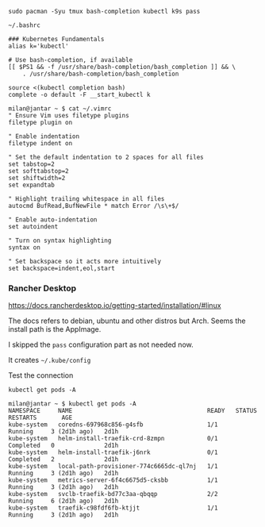 `sudo pacman -Syu tmux bash-completion kubectl k9s pass`

`~/.bashrc`

```
### Kubernetes Fundamentals
alias k='kubectl'

# Use bash-completion, if available
[[ $PS1 && -f /usr/share/bash-completion/bash_completion ]] && \
    . /usr/share/bash-completion/bash_completion

source <(kubectl completion bash)
complete -o default -F __start_kubectl k
```

```
milan@jantar ~ $ cat ~/.vimrc
" Ensure Vim uses filetype plugins
filetype plugin on

" Enable indentation
filetype indent on

" Set the default indentation to 2 spaces for all files
set tabstop=2
set softtabstop=2
set shiftwidth=2
set expandtab

" Highlight trailing whitespace in all files
autocmd BufRead,BufNewFile * match Error /\s\+$/

" Enable auto-indentation
set autoindent

" Turn on syntax highlighting
syntax on

" Set backspace so it acts more intuitively
set backspace=indent,eol,start
```

### Rancher Desktop

https://docs.rancherdesktop.io/getting-started/installation/#linux

The docs refers to debian, ubuntu and other distros but Arch. Seems the install path is the AppImage.

I skipped the `pass` configuration part as not needed now.

It creates `~/.kube/config`

Test the connection

`kubectl get pods -A`

```
milan@jantar ~ $ kubectl get pods -A
NAMESPACE     NAME                                      READY   STATUS      RESTARTS       AGE
kube-system   coredns-697968c856-g4sfb                  1/1     Running     3 (2d1h ago)   2d1h
kube-system   helm-install-traefik-crd-8zmpn            0/1     Completed   0              2d1h
kube-system   helm-install-traefik-j6nrk                0/1     Completed   2              2d1h
kube-system   local-path-provisioner-774c6665dc-ql7nj   1/1     Running     3 (2d1h ago)   2d1h
kube-system   metrics-server-6f4c6675d5-cksbb           1/1     Running     3 (2d1h ago)   2d1h
kube-system   svclb-traefik-bd77c3aa-qbqqp              2/2     Running     6 (2d1h ago)   2d1h
kube-system   traefik-c98fdf6fb-ktjjt                   1/1     Running     3 (2d1h ago)   2d1h
```
